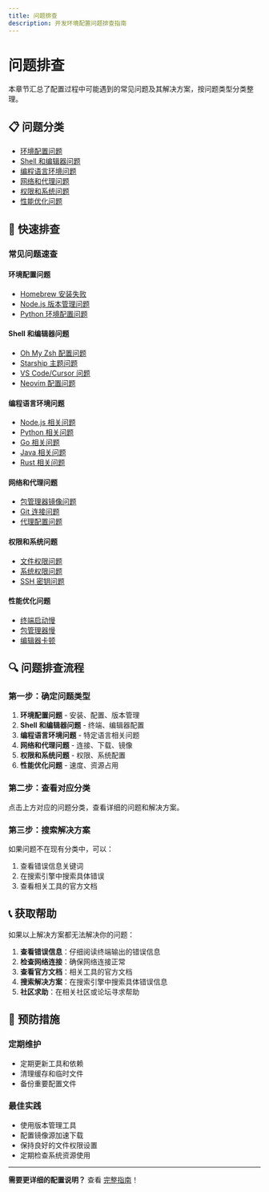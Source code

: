```yaml
---
title: 问题排查
description: 开发环境配置问题排查指南
---
```


# 问题排查

本章节汇总了配置过程中可能遇到的常见问题及其解决方案，按问题类型分类整理。

## 📋 问题分类

- [环境配置问题](./troubleshooting/environment.md)
- [Shell 和编辑器问题](./troubleshooting/shell-editor.md)
- [编程语言环境问题](./troubleshooting/languages.md)
- [网络和代理问题](./troubleshooting/network.md)
- [权限和系统问题](./troubleshooting/permissions.md)
- [性能优化问题](./troubleshooting/performance.md)

## 🚀 快速排查

### 常见问题速查

#### 环境配置问题
- [Homebrew 安装失败](./troubleshooting/environment.md#homebrew-安装失败)
- [Node.js 版本管理问题](./troubleshooting/environment.md#nodejs-版本管理问题)
- [Python 环境配置问题](./troubleshooting/environment.md#python-环境配置问题)

#### Shell 和编辑器问题
- [Oh My Zsh 配置问题](./troubleshooting/shell-editor.md#oh-my-zsh-配置问题)
- [Starship 主题问题](./troubleshooting/shell-editor.md#starship-主题问题)
- [VS Code/Cursor 问题](./troubleshooting/shell-editor.md#vs-code-cursor-问题)
- [Neovim 配置问题](./troubleshooting/shell-editor.md#neovim-配置问题)

#### 编程语言环境问题
- [Node.js 相关问题](./troubleshooting/languages.md#nodejs-相关问题)
- [Python 相关问题](./troubleshooting/languages.md#python-相关问题)
- [Go 相关问题](./troubleshooting/languages.md#go-相关问题)
- [Java 相关问题](./troubleshooting/languages.md#java-相关问题)
- [Rust 相关问题](./troubleshooting/languages.md#rust-相关问题)

#### 网络和代理问题
- [包管理器镜像问题](./troubleshooting/network.md#包管理器镜像问题)
- [Git 连接问题](./troubleshooting/network.md#git-连接问题)
- [代理配置问题](./troubleshooting/network.md#代理配置问题)

#### 权限和系统问题
- [文件权限问题](./troubleshooting/permissions.md#文件权限问题)
- [系统权限问题](./troubleshooting/permissions.md#系统权限问题)
- [SSH 密钥问题](./troubleshooting/permissions.md#ssh-密钥问题)

#### 性能优化问题
- [终端启动慢](./troubleshooting/performance.md#终端启动慢)
- [包管理器慢](./troubleshooting/performance.md#包管理器慢)
- [编辑器卡顿](./troubleshooting/performance.md#编辑器卡顿)

## 🔍 问题排查流程

### 第一步：确定问题类型
1. **环境配置问题** - 安装、配置、版本管理
2. **Shell 和编辑器问题** - 终端、编辑器配置
3. **编程语言环境问题** - 特定语言相关问题
4. **网络和代理问题** - 连接、下载、镜像
5. **权限和系统问题** - 权限、系统配置
6. **性能优化问题** - 速度、资源占用

### 第二步：查看对应分类
点击上方对应的问题分类，查看详细的问题和解决方案。

### 第三步：搜索解决方案
如果问题不在现有分类中，可以：
1. 查看错误信息关键词
2. 在搜索引擎中搜索具体错误
3. 查看相关工具的官方文档

## 📞 获取帮助

如果以上解决方案都无法解决你的问题：

1. **查看错误信息**：仔细阅读终端输出的错误信息
2. **检查网络连接**：确保网络连接正常
3. **查看官方文档**：相关工具的官方文档
4. **搜索解决方案**：在搜索引擎中搜索具体错误信息
5. **社区求助**：在相关社区或论坛寻求帮助

## 🎯 预防措施

### 定期维护
- 定期更新工具和依赖
- 清理缓存和临时文件
- 备份重要配置文件

### 最佳实践
- 使用版本管理工具
- 配置镜像源加速下载
- 保持良好的文件权限设置
- 定期检查系统资源使用

---

**需要更详细的配置说明？** 查看 [完整指南](../guide/)！ 